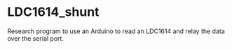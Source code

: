 # LDC1614_shunt
Research program to use an Arduino to read an LDC1614 and relay the data over the serial port.
